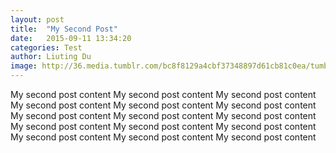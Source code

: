 ```yaml
---
layout: post
title:  "My Second Post"
date:   2015-09-11 13:34:20
categories: Test
author: Liuting Du
image: http://36.media.tumblr.com/bc8f8129a4cbf37348897d61cb81c0ea/tumblr_nybxo7tV8v1sszkwto1_1280.png
---
```

My second post content My second post content My second post content My second post content My second post content My second post content My second post content My second post content My second post content My second post content My second post content My second post content My second post content My second post content My second post content

